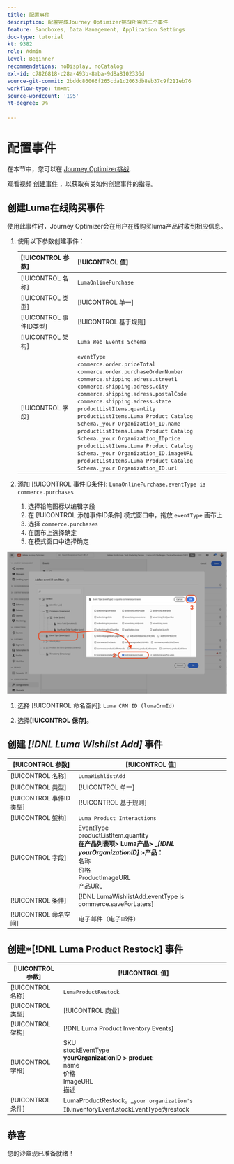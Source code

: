 ```yaml
---
title: 配置事件
description: 配置完成Journey Optimizer挑战所需的三个事件
feature: Sandboxes, Data Management, Application Settings
doc-type: tutorial
kt: 9382
role: Admin
level: Beginner
recommendations: noDisplay, noCatalog
exl-id: c7826818-c28a-493b-8aba-9d8a8102336d
source-git-commit: 2bddc86066f265cda1d2063db8eb37c9f211eb76
workflow-type: tm+mt
source-wordcount: '195'
ht-degree: 9%

---
```


# 配置事件

在本节中，您可以在 [Journey Optimizer挑战](/help/challenges/introduction-and-prerequisites.md).

观看视频 [创建事件](/help/set-up-journeys/create-events.md) ，以获取有关如何创建事件的指导。

## 创建Luma在线购买事件

使用此事件时，Journey Optimizer会在用户在线购买luma产品时收到相应信息。

1. 使用以下参数创建事件：

   | [!UICONTROL 参数] | [!UICONTROL 值] |
   |-------------|-----------|
   | [!UICONTROL 名称] | `LumaOnlinePurchase` |
   | [!UICONTROL 类型] | [!UICONTROL 单一] |
   | [!UICONTROL 事件ID类型] | [!UICONTROL 基于规则] |
   | [!UICONTROL 架构] | `Luma Web Events Schema` |
   | [!UICONTROL 字段] | `eventType` <br>`commerce.order.priceTotal`<br>`commerce.order.purchaseOrderNumber`<br>`commerce.shipping.adress.street1`<br>`commerce.shipping.adress.city`<br>`commerce.shipping.adress.postalCode`<br>`commerce.shipping.adress.state`<br>`productListItems.quantity`<br>`productListItems.Luma Product Catalog Schema._your Organization_ID.name`<br>`productListItems.Luma Product Catalog Schema._your Organization_IDprice`<br>`productListItems.Luma Product Catalog Schema._your Organization_ID.imageURL`<br>`productListItems.Luma Product Catalog Schema._your Organization_ID.url` |

2. 添加 [!UICONTROL 事件ID条件]: `LumaOnlinePurchase.eventType is commerce.purchases`

   1. 选择铅笔图标以编辑字段
   2. 在 [!UICONTROL 添加事件ID条件] 模式窗口中，拖放 `eventType` 画布上
   3. 选择 `commerce.purchases`
   4. 在画布上选择确定
   5. 在模式窗口中选择确定

![添加事件条件](/help/tutorial-configure-a-training-sandbox/assets/Event-lumaOnlinePurchase-condition-1.png)

1. 选择 [!UICONTROL 命名空间]: `Luma CRM ID (lumaCrmId)`

2. 选择&#x200B;**[!UICONTROL 保存]**。

## 创建 *[!DNL Luma Wishlist Add]* 事件

| [!UICONTROL 参数] | [!UICONTROL 值] |
|-------------|-----------|
| [!UICONTROL 名称] | `LumaWishlistAdd` |
| [!UICONTROL 类型] | [!UICONTROL 单一] |
| [!UICONTROL 事件ID类型] | [!UICONTROL 基于规则] |
| [!UICONTROL 架构] | `Luma Product Interactions` |
| [!UICONTROL 字段] | EventType<br>productListItem.quantity<br><b>在产品列表项> Luma产品> _*[!DNL yourOrganizationID]* >产品：</b> <br>名称<br>价格<br> ProductImageURL<br>产品URL |
| [!UICONTROL 条件] | [!DNL LumaWishlistAdd.eventType is commerce.saveForLaters] |
| [!UICONTROL 命名空间] | 电子邮件（电子邮件） |

## 创建*[!DNL Luma Product Restock] 事件

| [!UICONTROL 参数] | [!UICONTROL 值] |
|-------------|-----------|
| [!UICONTROL 名称] | `LumaProductRestock` |
| [!UICONTROL 类型] | [!UICONTROL 商业] |
| [!UICONTROL 架构] | [!DNL Luma Product Inventory Events] |
| [!UICONTROL 字段] | SKU <br> stockEventType<br><b> yourOrganizationID > product:</b> <br>name<br>价格<br> ImageURL<br>描述 |
| [!UICONTROL 条件] | LumaProductRestock。_`your organization's ID`.inventoryEvent.stockEventType为restock |

## 恭喜

您的沙盒现已准备就绪！
